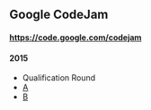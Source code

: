 ## Google CodeJam
#### https://code.google.com/codejam

#### 2015
- Qualification Round
- [A](2015/qualA.cpp)
- [B](2015/qualB.cpp)


